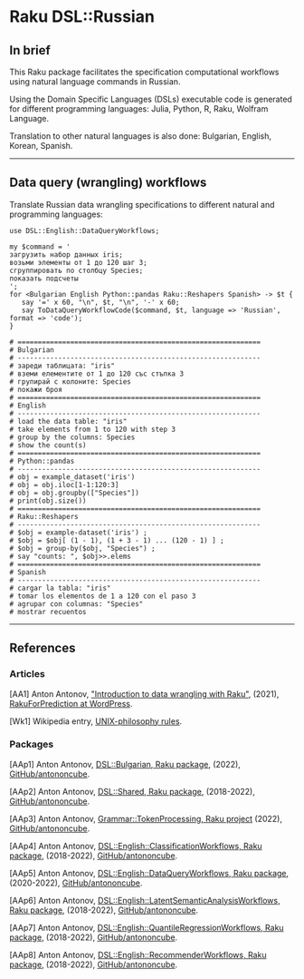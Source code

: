 # Raku DSL::Russian

## In brief

This Raku package facilitates the specification computational workflows using 
natural language commands in Russian.

Using the Domain Specific Languages (DSLs) executable code is generated for different
programming languages: Julia, Python, R, Raku, Wolfram Language.

Translation to other natural languages is also done: Bulgarian, English, Korean, Spanish.

------

## Data query (wrangling) workflows

Translate Russian data wrangling specifications to different natural and programming languages:

```perl6
use DSL::English::DataQueryWorkflows;

my $command = '
загрузить набор данных iris;
возьми элементы от 1 до 120 шаг 3;
сгруппировать по столбцу Species;
показать подсчеты
';
for <Bulgarian English Python::pandas Raku::Reshapers Spanish> -> $t {
   say '=' x 60, "\n", $t, "\n", '-' x 60;
   say ToDataQueryWorkflowCode($command, $t, language => 'Russian', format => 'code');
}
```
```
# ============================================================
# Bulgarian
# ------------------------------------------------------------
# зареди таблицата: "iris"
# вземи елементите от 1 до 120 със стъпка 3
# групирай с колоните: Species
# покажи броя
# ============================================================
# English
# ------------------------------------------------------------
# load the data table: "iris"
# take elements from 1 to 120 with step 3
# group by the columns: Species
# show the count(s)
# ============================================================
# Python::pandas
# ------------------------------------------------------------
# obj = example_dataset('iris')
# obj = obj.iloc[1-1:120:3]
# obj = obj.groupby(["Species"])
# print(obj.size())
# ============================================================
# Raku::Reshapers
# ------------------------------------------------------------
# $obj = example-dataset('iris') ;
# $obj = $obj[ (1 - 1), (1 + 3 - 1) ... (120 - 1) ] ;
# $obj = group-by($obj, "Species") ;
# say "counts: ", $obj>>.elems
# ============================================================
# Spanish
# ------------------------------------------------------------
# cargar la tabla: "iris"
# tomar los elementos de 1 a 120 con el paso 3
# agrupar con columnas: "Species"
# mostrar recuentos
```

-------

## References

### Articles

[AA1] Anton Antonov,
["Introduction to data wrangling with Raku"](https://rakuforprediction.wordpress.com/2021/12/31/introduction-to-data-wrangling-with-raku), 
(2021),
[RakuForPrediction at WordPress](https://rakuforprediction.wordpress.com).

[Wk1] Wikipedia entry,
[UNIX-philosophy rules](https://en.wikipedia.org/wiki/Unix_philosophy).

### Packages

[AAp1] Anton Antonov,
[DSL::Bulgarian, Raku package](https://github.com/antononcube/Raku-DSL-Bulgarian),
(2022),
[GitHub/antononcube](https://github.com/antononcube).

[AAp2] Anton Antonov,
[DSL::Shared, Raku package](https://github.com/antononcube/Raku-DSL-Shared),
(2018-2022),
[GitHub/antononcube](https://github.com/antononcube).

[AAp3] Anton Antonov,
[Grammar::TokenProcessing, Raku project](https://github.com/antononcube/Raku-Grammar-TokenProcessing)
(2022),
[GitHub/antononcube](https://github.com/antononcube).

[AAp4] Anton Antonov,
[DSL::English::ClassificationWorkflows, Raku package](https://github.com/antononcube/Raku-DSL-General-ClassificationWorkflows),
(2018-2022),
[GitHub/antononcube](https://github.com/antononcube).

[AAp5] Anton Antonov,
[DSL::English::DataQueryWorkflows, Raku package](https://github.com/antononcube/Raku-DSL-English-DataQueryWorkflows),
(2020-2022),
[GitHub/antononcube](https://github.com/antononcube).

[AAp6] Anton Antonov,
[DSL::English::LatentSemanticAnalysisWorkflows, Raku package](https://github.com/antononcube/Raku-DSL-General-LatentSemanticAnalysisWorkflows),
(2018-2022),
[GitHub/antononcube](https://github.com/antononcube).

[AAp7] Anton Antonov,
[DSL::English::QuantileRegressionWorkflows, Raku package](https://github.com/antononcube/Raku-DSL-General-QuantileRegressionWorkflows),
(2018-2022),
[GitHub/antononcube](https://github.com/antononcube).

[AAp8] Anton Antonov,
[DSL::English::RecommenderWorkflows, Raku package](https://github.com/antononcube/Raku-DSL-General-RecommenderWorkflows),
(2018-2022),
[GitHub/antononcube](https://github.com/antononcube).

